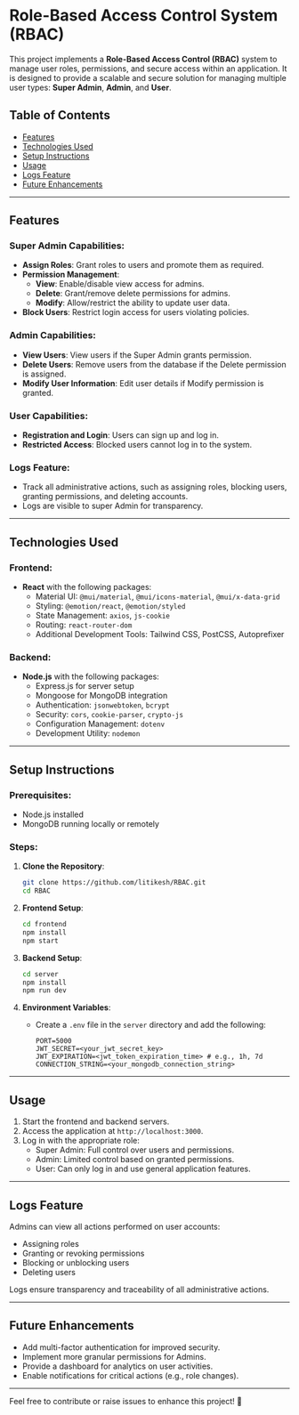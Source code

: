 # Role-Based Access Control System (RBAC)

This project implements a **Role-Based Access Control (RBAC)** system to manage user roles, permissions, and secure access within an application. It is designed to provide a scalable and secure solution for managing multiple user types: **Super Admin**, **Admin**, and **User**.

## Table of Contents

- [Features](#features)
- [Technologies Used](#technologies-used)
- [Setup Instructions](#setup-instructions)
- [Usage](#usage)
- [Logs Feature](#logs-feature)
- [Future Enhancements](#future-enhancements)

---

## Features

### Super Admin Capabilities:

- **Assign Roles**: Grant roles to users and promote them as required.
- **Permission Management**:
  - **View**: Enable/disable view access for admins.
  - **Delete**: Grant/remove delete permissions for admins.
  - **Modify**: Allow/restrict the ability to update user data.
- **Block Users**: Restrict login access for users violating policies.

### Admin Capabilities:

- **View Users**: View users if the Super Admin grants permission.
- **Delete Users**: Remove users from the database if the Delete permission is assigned.
- **Modify User Information**: Edit user details if Modify permission is granted.

### User Capabilities:

- **Registration and Login**: Users can sign up and log in.
- **Restricted Access**: Blocked users cannot log in to the system.

### Logs Feature:

- Track all administrative actions, such as assigning roles, blocking users, granting permissions, and deleting accounts.
- Logs are visible to super Admin for transparency.

---

## Technologies Used

### Frontend:

- **React** with the following packages:
  - Material UI: `@mui/material`, `@mui/icons-material`, `@mui/x-data-grid`
  - Styling: `@emotion/react`, `@emotion/styled`
  - State Management: `axios`, `js-cookie`
  - Routing: `react-router-dom`
  - Additional Development Tools: Tailwind CSS, PostCSS, Autoprefixer

### Backend:

- **Node.js** with the following packages:
  - Express.js for server setup
  - Mongoose for MongoDB integration
  - Authentication: `jsonwebtoken`, `bcrypt`
  - Security: `cors`, `cookie-parser`, `crypto-js`
  - Configuration Management: `dotenv`
  - Development Utility: `nodemon`

---

## Setup Instructions

### Prerequisites:

- Node.js installed
- MongoDB running locally or remotely

### Steps:

1.  **Clone the Repository**:

    ```bash
    git clone https://github.com/litikesh/RBAC.git
    cd RBAC
    ```

2.  **Frontend Setup**:

    ```bash
    cd frontend
    npm install
    npm start
    ```

3.  **Backend Setup**:

    ```bash
    cd server
    npm install
    npm run dev
    ```

4.  **Environment Variables**:

    - Create a `.env` file in the `server` directory and add the following:
      ```env
      PORT=5000
      JWT_SECRET=<your_jwt_secret_key>
      JWT_EXPIRATION=<jwt_token_expiration_time> # e.g., 1h, 7d
      CONNECTION_STRING=<your_mongodb_connection_string>
      ```

---

## Usage

1. Start the frontend and backend servers.
2. Access the application at `http://localhost:3000`.
3. Log in with the appropriate role:
   - Super Admin: Full control over users and permissions.
   - Admin: Limited control based on granted permissions.
   - User: Can only log in and use general application features.

---

## Logs Feature

Admins can view all actions performed on user accounts:

- Assigning roles
- Granting or revoking permissions
- Blocking or unblocking users
- Deleting users

Logs ensure transparency and traceability of all administrative actions.

---

## Future Enhancements

- Add multi-factor authentication for improved security.
- Implement more granular permissions for Admins.
- Provide a dashboard for analytics on user activities.
- Enable notifications for critical actions (e.g., role changes).

---

Feel free to contribute or raise issues to enhance this project! 🎉
